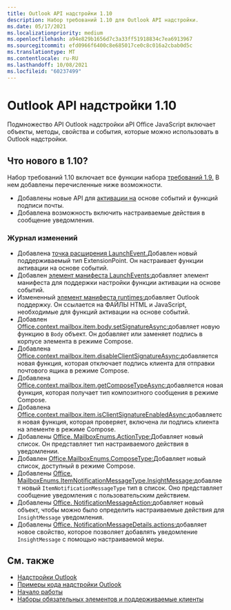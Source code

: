 ```yaml
---
title: Outlook API надстройки 1.10
description: Набор требований 1.10 для Outlook API надстройки.
ms.date: 05/17/2021
ms.localizationpriority: medium
ms.openlocfilehash: a94e829b1656d7c3a33ff51918834c7ea6913967
ms.sourcegitcommit: efd0966f6400c8e685017ce0c8c016a2cbab0d5c
ms.translationtype: MT
ms.contentlocale: ru-RU
ms.lasthandoff: 10/08/2021
ms.locfileid: "60237499"
---
```

# <a name="outlook-add-in-api-requirement-set-110"></a>Outlook API надстройки 1.10

Подмножество API Outlook надстройки aPI Office JavaScript включает объекты, методы, свойства и события, которые можно использовать в Outlook надстройки.

## <a name="whats-new-in-110"></a>Что нового в 1.10?

Набор требований 1.10 включает все функции набора [требований 1.9.](../requirement-set-1.9/outlook-requirement-set-1.9.md) В нем добавлены перечисленные ниже возможности.

- Добавлены новые API для [активации на](../../../outlook/autolaunch.md) основе событий и функций подписи почты.
- Добавлена возможность включить настраиваемые действия в сообщение уведомления.

### <a name="change-log"></a>Журнал изменений

- Добавлена [точка расширения LaunchEvent.](../../manifest/extensionpoint.md#launchevent)Добавлен новый поддерживаемый тип ExtensionPoint. Он настраивает функции активации на основе событий.
- Добавлен [элемент манифеста LaunchEvents:](../../manifest/launchevents.md)добавляет элемент манифеста для поддержки настройки функции активации на основе событий.
- Измененный [элемент манифеста runtimes:](../../manifest/runtimes.md)добавляет Outlook поддержку. Он ссылается на ФАЙЛЫ HTML и JavaScript, необходимые для функций активации на основе событий.
- Добавлен [Office.context.mailbox.item.body.setSignatureAsync:](/javascript/api/outlook/office.body?view=outlook-js-1.10&preserve-view=true#setSignatureAsync_data__options__callback_)добавляет новую функцию в `Body` объект. Он добавляет или заменяет подпись в корпусе элемента в режиме Compose.
- Добавлена [Office.context.mailbox.item.disableClientSignatureAsync:](office.context.mailbox.item.md#methods)добавляется новая функция, которая отключает подпись клиента для отправки почтового ящика в режиме Compose.
- Добавлена [Office.context.mailbox.item.getComposeTypeAsync:](/javascript/api/outlook/office.messagecompose?view=outlook-js-1.10&preserve-view=true#getComposeTypeAsync_options__callback_)добавляется новая функция, которая получает тип композитного сообщения в режиме Compose.
- Добавлена [Office.context.mailbox.item.isClientSignatureEnabledAsync:](office.context.mailbox.item.md#methods)добавляется новая функция, которая проверяет, включена ли подпись клиента на элементе в режиме Compose.
- Добавлены [Office. MailboxEnums.ActionType:](/javascript/api/outlook/office.mailboxenums.actiontype?view=outlook-js-1.10&preserve-view=true)Добавляет новый список. Он представляет тип настраиваемого действия в уведомлении.
- Добавлен [Office.MailboxEnums.ComposeType:](/javascript/api/outlook/office.mailboxenums.composetype?view=outlook-js-1.10&preserve-view=true)Добавляет новый список, доступный в режиме Compose.
- Добавлены [Office. MailboxEnums.ItemNotificationMessageType.InsightMessage:](/javascript/api/outlook/office.mailboxenums.itemnotificationmessagetype?view=outlook-js-1.10&preserve-view=true)добавляет новый `ItemNotificationMessageType` тип в список. Оно представляет сообщение уведомления с пользовательским действием.
- Добавлены [Office. NotificationMessageAction:](/javascript/api/outlook/office.notificationmessageaction?view=outlook-js-1.10&preserve-view=true)добавляет новый объект, чтобы можно было определить настраиваемые действия для `InsightMessage` уведомления.
- Добавлены [Office. NotificationMessageDetails.actions:](/javascript/api/outlook/office.notificationmessagedetails?view=outlook-js-1.10&preserve-view=true#actions)добавляет новое свойство, которое позволяет добавлять уведомление `InsightMessage` с помощью настраиваемой меры.

## <a name="see-also"></a>См. также

- [Надстройки Outlook](../../../outlook/outlook-add-ins-overview.md)
- [Примеры кода надстройки Outlook](https://developer.microsoft.com/outlook/gallery/?filterBy=Outlook,Samples,Add-ins)
- [Начало работы](../../../quickstarts/outlook-quickstart.md)
- [Наборы обязательных элементов и поддерживаемые клиенты](../../requirement-sets/outlook-api-requirement-sets.md)
